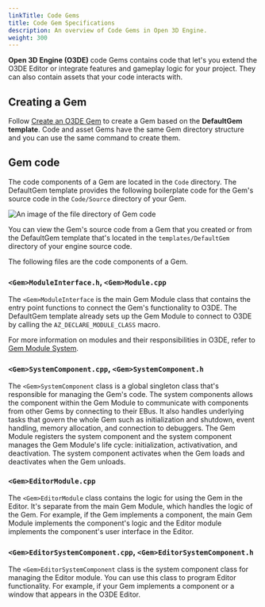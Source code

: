 ```yaml
---
linkTitle: Code Gems
title: Code Gem Specifications
description: An overview of Code Gems in Open 3D Engine.
weight: 300
---
```


**Open 3D Engine (O3DE)** code Gems contains code that let's you extend the O3DE Editor or integrate features and gameplay logic for your project. They can also contain assets that your code interacts with.

## Creating a Gem

Follow [Create an O3DE Gem](/docs/user-guide/programming/gems/creating) to create a Gem based on the **DefaultGem template**. Code and asset Gems have the same Gem directory structure and you can use the same command to create them. 


## Gem code

The code components of a Gem are located in the `Code` directory. The DefaultGem template provides the following boilerplate code for the Gem's source code in the `Code/Source` directory of your Gem.

![An image of the file directory of Gem code](/images/user-guide/programming/gems/defaultgem-template-directory-code-source.png)

You can view the Gem's source code from a Gem that you created or from the DefaultGem template that's located in the `templates/DefaultGem` directory of your engine source code.

The following files are the code components of a Gem. 

### `<Gem>ModuleInterface.h`, `<Gem>Module.cpp`

The `<Gem>ModuleInterface` is the main Gem Module class that contains the entry point functions to connect the Gem's functionality to O3DE. The DefaultGem template already sets up the Gem Module to connect to O3DE by calling the `AZ_DECLARE_MODULE_CLASS` macro.

For more information on modules and their responsibilities in O3DE, refer to [Gem Module System](/docs/user-guide/programming/gems/overview/).

### `<Gem>SystemComponent.cpp`, `<Gem>SystemComponent.h`

The `<Gem>SystemComponent` class is a global singleton class that's responsible for managing the Gem's code. The system components allows the component within the Gem Module to communicate with components from other Gems by connecting to their EBus. It also handles underlying tasks that govern the whole Gem such as initialization and shutdown, event handling, memory allocation, and connection to debuggers. The Gem Module registers the system component and the system component manages the Gem Module's life cycle: initialization, activativation, and deactivation. The system component activates when the Gem loads and deactivates when the Gem unloads.


### `<Gem>EditorModule.cpp`

The `<Gem>EditorModule` class contains the logic for using the Gem in the Editor. It's separate from the main Gem Module, which handles the logic of the Gem. For example, if the Gem implements a component, the main Gem Module implements the component's logic and the Editor module implements the component's user interface in the Editor. 


### `<Gem>EditorSystemComponent.cpp`, `<Gem>EditorSystemComponent.h`

The `<Gem>EditorSystemComponent` class is the system component class for managing the Editor module. You can use this class to program Editor functionality. For example, if your Gem implements a component or a window that appears in the O3DE Editor.